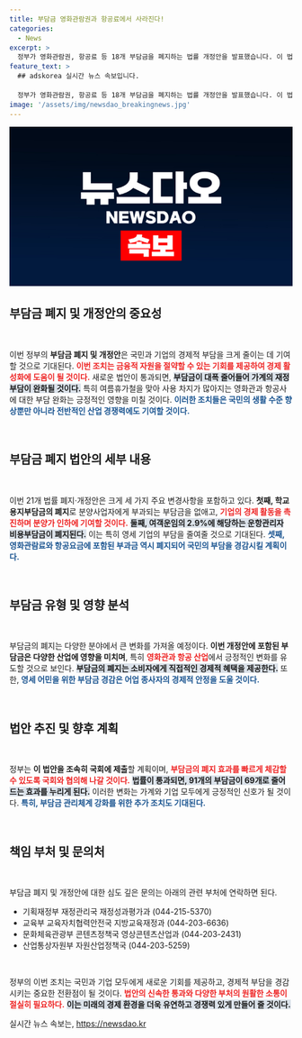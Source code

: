 ```yaml
---
title: 부담금 영화관람권과 항공료에서 사라진다!
categories:
  - News
excerpt: >
  정부가 영화관람권, 항공료 등 18개 부담금을 폐지하는 법률 개정안을 발표했습니다. 이 법안이 통과되면 부담금이 91개에서 69개로 줄어들며, 국민과 기업의 경제적 부담이 대폭 완화될 것으로 기대됩니다. 클릭하여 자세한 내용을 확인하세요!
feature_text: >
  ## adskorea 실시간 뉴스 속보입니다.

  정부가 영화관람권, 항공료 등 18개 부담금을 폐지하는 법률 개정안을 발표했습니다. 이 법안이 통과되면 부담금이 91개에서 69개로 줄어들며, 국민과 기업의 경제적 부담이 대폭 완화될 것으로 기대됩니다. 클릭하여 자세한 내용을 확인하세요!
image: '/assets/img/newsdao_breakingnews.jpg'
---
```


<p><img src="/assets/img/newsdao_breakingnews.jpg" alt="adskorea 속보" /></p>

<h2 data-ke-size="size26">부담금 폐지 및 개정안의 중요성</h2>

<p data-ke-size="size16">&nbsp;</p>

<p>이번 정부의 <b>부담금 폐지 및 개정안</b>은 국민과 기업의 경제적 부담을 크게 줄이는 데 기여할 것으로 기대된다. <b><span style="color: #ee2323;">이번 조치는 금융적 자원을 절약할 수 있는 기회를 제공하여 경제 활성화에 도움이 될 것이다.</span></b> 새로운 법안이 통과되면, <b><span style="background-color: #21538527;">부담금이 대폭 줄어들어 가계의 재정 부담이 완화될 것이다.</span></b> 특히 여름휴가철을 맞아 사용 차지가 많아지는 영화관과 항공사에 대한 부담 완화는 긍정적인 영향을 미칠 것이다. <b><span style="color: #1a5490;">이러한 조치들은 국민의 생활 수준 향상뿐만 아니라 전반적인 산업 경쟁력에도 기여할 것이다.</span></b></p>

<p data-ke-size="size16"> &nbsp; </p>

<h2 data-ke-size="size26">부담금 폐지 법안의 세부 내용</h2>

<p data-ke-size="size16">&nbsp;</p>

<p>이번 21개 법률 폐지·개정안은 크게 세 가지 주요 변경사항을 포함하고 있다. <b>첫째, 학교용지부담금의 폐지</b>로 분양사업자에게 부과되는 부담금을 없애고, <b><span style="color: #ee2323;">기업의 경제 활동을 촉진하며 분양가 인하에 기여할 것이다.</span></b> <b><span style="background-color: #21538527;">둘째, 여객운임의 2.9%에 해당하는 운항관리자 비용부담금이 폐지된다.</span></b> 이는 특히 영세 기업의 부담을 줄여줄 것으로 기대된다. <b><span style="color: #1a5490;">셋째, 영화관람료와 항공요금에 포함된 부과금 역시 폐지되어 국민의 부담을 경감시킬 계획이다.</span></b></p>

<p data-ke-size="size16"> &nbsp; </p>

<h2 data-ke-size="size26">부담금 유형 및 영향 분석</h2>

<p data-ke-size="size16">&nbsp;</p>

<p>부담금의 폐지는 다양한 분야에서 큰 변화를 가져올 예정이다. <b>이번 개정안에 포함된 부담금은 다양한 산업에 영향을 미치며</b>, 특히 <b><span style="color: #ee2323;">영화관과 항공 산업</span></b>에서 긍정적인 변화를 유도할 것으로 보인다. <b><span style="background-color: #21538527;">부담금의 폐지는 소비자에게 직접적인 경제적 혜택을 제공한다.</span></b> 또한, <b><span style="color: #1a5490;">영세 어민을 위한 부담금 경감은 어업 종사자의 경제적 안정을 도울 것이다.</span></b> </p>

<p data-ke-size="size16"> &nbsp; </p>

<h2 data-ke-size="size26">법안 추진 및 향후 계획</h2>

<p data-ke-size="size16">&nbsp;</p>

<p>정부는 <b>이 법안을 조속히 국회에 제출</b>할 계획이며, <b><span style="color: #ee2323;">부담금의 폐지 효과를 빠르게 체감할 수 있도록 국회와 협의해 나갈 것이다.</span></b> <b><span style="background-color: #21538527;">법률이 통과되면, 91개의 부담금이 69개로 줄어드는 효과를 누리게 된다.</span></b> 이러한 변화는 가계와 기업 모두에게 긍정적인 신호가 될 것이다. <b><span style="color: #1a5490;">특히, 부담금 관리체계 강화를 위한 추가 조치도 기대된다.</span></b></p>

<p data-ke-size="size16"> &nbsp; </p>

<h2 data-ke-size="size26">책임 부처 및 문의처</h2>

<p data-ke-size="size16">&nbsp;</p>

<p>부담금 폐지 및 개정안에 대한 심도 깊은 문의는 아래의 관련 부처에 연락하면 된다. </p>

<ul>
  <li>기획재정부 재정관리국 재정성과평가과 (044-215-5370)</li>
  <li>교육부 교육자치협력안전국 지방교육재정과 (044-203-6636)</li>
  <li>문화체육관광부 콘텐츠정책국 영상콘텐츠산업과 (044-203-2431)</li>
  <li>산업통상자원부 자원산업정책국 (044-203-5259)</li>
</ul>

<p data-ke-size="size16">&nbsp;</p>

<p>정부의 이번 조치는 국민과 기업 모두에게 새로운 기회를 제공하고, 경제적 부담을 경감시키는 중요한 전환점이 될 것이다. <b><span style="color: #ee2323;">법안의 신속한 통과와 다양한 부처의 원활한 소통이 절실히 필요하다.</span></b> <b><span style="background-color: #21538527;">이는 미래의 경제 환경을 더욱 유연하고 경쟁력 있게 만들어 줄 것이다.</span></b></p>
실시간 뉴스 속보는, <a href="https://newsdao.kr" rel="dofollow">https://newsdao.kr</a>



